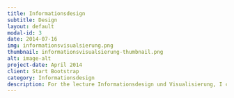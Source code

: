 ```yaml
---
title: Informationsdesign
subtitle: Design
layout: default
modal-id: 3
date: 2014-07-16
img: informationsvisualsierung.png
thumbnail: informationsvisualsierung-thumbnail.png
alt: image-alt
project-date: April 2014
client: Start Bootstrap
category: Informationsdesign
description: For the lecture Informationsdesign und Visualisierung, I created an Infographic about swimming places and their water quality around the Danube in Vienna. The graphic was generated with Tableau Desktop and Adobe Photoshop.
---
```

